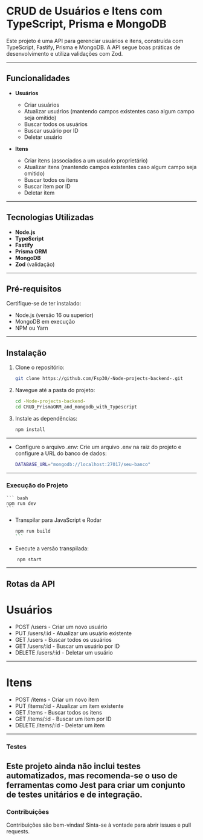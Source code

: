 # CRUD de Usuários e Itens com TypeScript, Prisma e MongoDB

Este projeto é uma API para gerenciar usuários e itens, construída com TypeScript, Fastify, Prisma e MongoDB. A API segue boas práticas de desenvolvimento e utiliza validações com Zod.

---

## Funcionalidades

- **Usuários**
  - Criar usuários
  - Atualizar usuários (mantendo campos existentes caso algum campo seja omitido)
  - Buscar todos os usuários
  - Buscar usuário por ID
  - Deletar usuário

- **Itens**
  - Criar itens (associados a um usuário proprietário)
  - Atualizar itens (mantendo campos existentes caso algum campo seja omitido)
  - Buscar todos os itens
  - Buscar item por ID
  - Deletar item

---

## Tecnologias Utilizadas

- **Node.js**
- **TypeScript**
- **Fastify**
- **Prisma ORM**
- **MongoDB**
- **Zod** (validação)

---

## Pré-requisitos

Certifique-se de ter instalado:

- Node.js (versão 16 ou superior)
- MongoDB em execução
- NPM ou Yarn

---

## Instalação

1. Clone o repositório:
   ```bash
   git clone https://github.com/Fsp30/-Node-projects-backend-.git
   ```
2. Navegue até a pasta do projeto:
   ```bash
   cd -Node-projects-backend-
   cd CRUD_PrismaORM_and_mongodb_with_Typescript
   ```

3. Instale as dependências:
   ```bash
   npm install
   ```

---
- Configure o arquivo .env: Crie um arquivo .env na raiz do projeto e configure a URL do banco de dados:

    ``` bash
    DATABASE_URL="mongodb://localhost:27017/seu-banco"
    ```
---
### Execução do Projeto

    ``` bash
    npm run dev
    ```
- Transpilar para JavaScript e Rodar
    ```` bash
    npm run build
    ```

- Execute a versão transpilada:

``` bash
    npm start
```
---
## Rotas da API
# Usuários
- POST /users - Criar um novo usuário
- PUT /users/:id - Atualizar um usuário existente
- GET /users - Buscar todos os usuários
- GET /users/:id - Buscar um usuário por ID
- DELETE /users/:id - Deletar um usuário
---
# Itens
- POST /items - Criar um novo item
- PUT /items/:id - Atualizar um item existente
- GET /items - Buscar todos os itens
- GET /items/:id - Buscar um item por ID
- DELETE /items/:id - Deletar um item
---
### Testes

Este projeto ainda não inclui testes automatizados, mas recomenda-se o uso de ferramentas como Jest para criar um conjunto de testes unitários e de integração.
---

### Contribuições
Contribuições são bem-vindas! Sinta-se à vontade para abrir issues e pull requests.